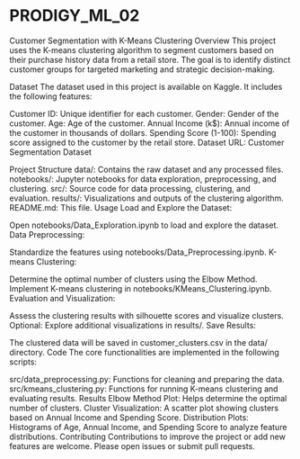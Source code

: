 # PRODIGY_ML_02
Customer Segmentation with K-Means Clustering
Overview
This project uses the K-means clustering algorithm to segment customers based on their purchase history data from a retail store. The goal is to identify distinct customer groups for targeted marketing and strategic decision-making.

Dataset
The dataset used in this project is available on Kaggle. It includes the following features:

Customer ID: Unique identifier for each customer.
Gender: Gender of the customer.
Age: Age of the customer.
Annual Income (k$): Annual income of the customer in thousands of dollars.
Spending Score (1-100): Spending score assigned to the customer by the retail store.
Dataset URL: Customer Segmentation Dataset

Project Structure
data/: Contains the raw dataset and any processed files.
notebooks/: Jupyter notebooks for data exploration, preprocessing, and clustering.
src/: Source code for data processing, clustering, and evaluation.
results/: Visualizations and outputs of the clustering algorithm.
README.md: This file.
Usage
Load and Explore the Dataset:

Open notebooks/Data_Exploration.ipynb to load and explore the dataset.
Data Preprocessing:

Standardize the features using notebooks/Data_Preprocessing.ipynb.
K-means Clustering:

Determine the optimal number of clusters using the Elbow Method.
Implement K-means clustering in notebooks/KMeans_Clustering.ipynb.
Evaluation and Visualization:

Assess the clustering results with silhouette scores and visualize clusters.
Optional: Explore additional visualizations in results/.
Save Results:

The clustered data will be saved in customer_clusters.csv in the data/ directory.
Code
The core functionalities are implemented in the following scripts:

src/data_preprocessing.py: Functions for cleaning and preparing the data.
src/kmeans_clustering.py: Functions for running K-means clustering and evaluating results.
Results
Elbow Method Plot: Helps determine the optimal number of clusters.
Cluster Visualization: A scatter plot showing clusters based on Annual Income and Spending Score.
Distribution Plots: Histograms of Age, Annual Income, and Spending Score to analyze feature distributions.
Contributing
Contributions to improve the project or add new features are welcome. Please open issues or submit pull requests.
